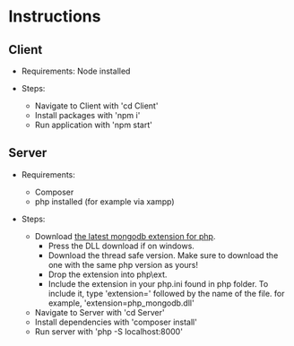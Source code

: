 # Instructions
## Client
- Requirements:
    Node installed

- Steps:
    - Navigate to Client with 'cd Client'
    - Install packages with 'npm i'
    - Run application with 'npm start'

## Server
- Requirements:
    - Composer
    - php installed (for example via xampp)

- Steps:
    - Download [the latest mongodb extension for php](https://pecl.php.net/package/mongodb).
        - Press the DLL download if on windows.
        - Download the thread safe version. Make sure to download the one with the same php version as yours!
        - Drop the extension into php\ext.
        - Include the extension in your php.ini found in php folder. To include it, type 
        'extension=' followed by the name of the file. for example, 'extension=php_mongodb.dll'
    - Navigate to Server with 'cd Server'
    - Install dependencies with 'composer install'
    - Run server with 'php -S localhost:8000'
